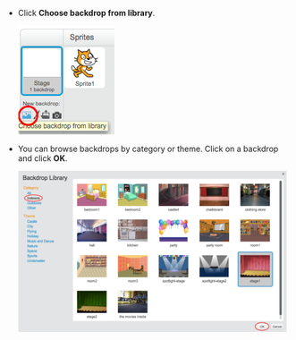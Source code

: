 + Click **Choose backdrop from library**.
    
    ![captura de tela](images/stage-choose.png)

+ You can browse backdrops by category or theme. Click on a backdrop and click **OK**.
    
    ![captura de tela](images/backdrop.png)